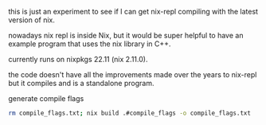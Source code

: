 this is just an experiment to see if I can get nix-repl compiling with the latest version of nix.

nowadays nix repl is inside Nix, but it would be super helpful to have an example
program that uses the nix library in C++.

currently runs on nixpkgs 22.11 (nix 2.11.0).

the code doesn't have all the improvements made over the years to nix-repl but it compiles
and is a standalone program.

generate compile flags
```sh
rm compile_flags.txt; nix build .#compile_flags -o compile_flags.txt
```